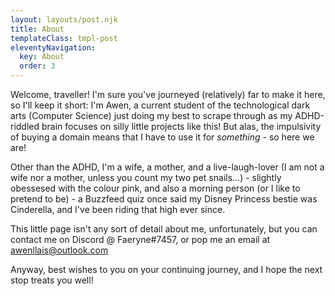 ```yaml
---
layout: layouts/post.njk
title: About
templateClass: tmpl-post
eleventyNavigation:
  key: About
  order: 3
---
```


Welcome, traveller! I'm sure you've journeyed (relatively) far to make it here, so I'll keep it short:
I'm Awen, a current student of the technological dark arts (Computer Science) just doing my best to scrape through as my ADHD-riddled brain focuses on silly little projects like this! But alas, the impulsivity of buying a domain means that I have to use it for *something* - so here we are!

Other than the ADHD, I'm a wife, a mother, and a live-laugh-lover (I am not a wife nor a mother, unless you count my two pet snails...) - slightly obessesed with the colour pink, and also a morning person (or I like to pretend to be) - a Buzzfeed quiz once said my Disney Princess bestie was Cinderella, and I've been riding that high ever since.

This little page isn't any sort of detail about me, unfortunately, but you can contact me on Discord @ Faeryne#7457, or pop me an email at awenllais@outlook.com

Anyway, best wishes to you on your continuing journey, and I hope the next stop treats you well!
